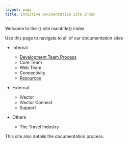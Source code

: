 ```yaml
---
layout: page
title: Intuitive Documentation Site Index
---
```

Welcome to the {{ site.maintitle}} Index

Use this page to navigate to all of our documentation sites

- Internal
	- [Development Team Process]
	- Core Team
	- Web Team
	- Connectivity 
	- [Resources]

- External
	- iVector
	- iVector Connect
	- Support

- Others
	- The Travel Industry

[Development Team Process]: http://intuitivedocs.github.io/DevelopmentTeamProcess/
[Resources]: http://intuitivedocs.github.io/Resources

This site also details the documentation process.
